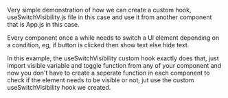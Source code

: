 Very simple demonstration of how we can create a custom hook, useSwitchVisibility.js file in this case and use it from another component that is App.js in this case. 

Every component once a while needs to switch a UI element depending on a condition, eg, if button is clicked then show text else hide text.

In this example, the useSwitchVisibility custom hook exactly does that, just import visible variable and toggle function from any of your component and now you don't have to create a seperate function in each component to check if the element needs to be visible or not, jut use the custom useSwitchVisibility hook we created.
